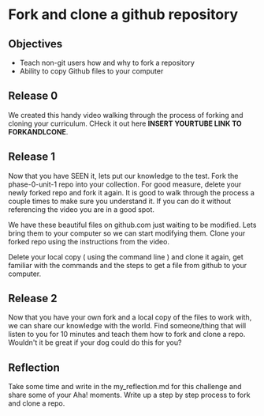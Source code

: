 # Fork and clone a github repository

## Objectives
- Teach non-git users how and why to fork a repository
- Ability to copy Github files to your computer

## Release 0
We created this handy video walking through the process of forking and cloning your curriculum. CHeck it out here **INSERT YOURTUBE LINK TO FORKANDLCONE**.

## Release 1
Now that you have SEEN it, lets put our knowledge to the test. Fork the phase-0-unit-1 repo into your collection. For good measure, delete your newly forked repo and fork it again. It is good to walk through the process a couple times to make sure you understand it. If you can do it without referencing the video you are in a good spot.

We have these beautiful files on github.com just waiting to be modified. Lets bring them to your computer so we can start modifying them. Clone your forked repo using the instructions from the video.

Delete your local copy ( using the command line ) and clone it again, get familiar with the commands and the steps to get a file from github to your computer.

## Release 2
Now that you have your own fork and a local copy of the files to work with, we can share our knowledge with the world. Find someone/thing that will listen to you for 10 minutes and teach them how to fork and clone a repo. Wouldn't it be great if your dog could do this for you?

## Reflection
Take some time and write in the my_reflection.md for this challenge and share some of your Aha! moments. Write up a step by step process to fork and clone a repo.


